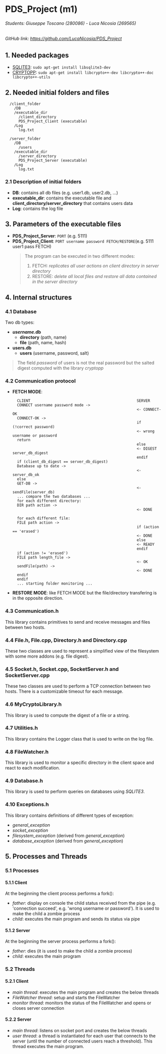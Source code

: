 # PDS_Project (m1)
###### Students:  Giuseppe Toscano (280086) - Luca Nicosia (269565)
###### GitHub link: https://github.com/LucaNicosia/PDS_Project  

## 1. Needed packages
- [SQLITE3](https://www.sqlite.org/cintro.html): `sudo apt-get install libsqlite3-dev`
- [CRYPTOPP](https://www.cryptopp.com/wiki/SHA): `sudo apt-get install libcrypto++-dev libcrypto++-doc libcrypto++-utils`

## 2. Needed initial folders and files
      /client_folder
        /DB
        /executable_dir
          /client_directory
          PDS_Project_Client (executable)
        /Log
          log.txt

      /server_folder
        /DB
          /users
        /executable_dir
          /server_directory
          PDS_Project_Server (executable)
        /Log
          log.txt

### 2.1 Description of initial folders
- **DB**: contains all db files (e.g. user1.db, user2.db, ...)
- **executable_dir**: contains the executable file and **client_directory/server_directory** that contains users data
- **Log**: contains the log file

## 3. Parameters of the executable files
- **PDS_Project_Server**: `PORT` (e.g. 5111)
- **PDS_Project_Client**: `PORT username password FETCH/RESTORE`(e.g. 5111 user1 pass FETCH)
  >The program can be executed in two different modes:
  > 1. FETCH: *replicates all user actions on client directory in server directory*
  > 2. RESTORE: *delete all local files and restore  all data contained in the server directory*


## 4. Internal structures
### 4.1 Database
Two db types:
- **_username_.db**
  - **directory** (path, name)
  - **file** (path, name, hash)
- **users.db**
  - **users** (username, password, salt)

> The field *password* of users is not the real password but the salted digest computed with the library *cryptopp*

### 4.2 Communication protocol

- **FETCH MODE**:

        CLIENT                                                SERVER                                                                                       
        CONNECT username password mode ->
                                                              <- CONNECT-OK
        CONNECT-OK ->
                                                              if (!correct password)
                                                              <- wrong username or password
        return
                                                              else
                                                              <- DIGEST server_db_digest
                                                              endif
        if (client_db_digest == server_db_digest)
        Database up to date ->                                 
                                                              <- server_db_ok
        else
        GET-DB ->   
                                                              <- sendFile(server_db)
        ... compare the two databases ...
        for each different directory:
        DIR path action ->              
                                                              <- DONE

        for each different file:
        FILE path action ->
                                                              if (action == 'erased')
                                                              <- DONE
                                                              else  
                                                              <- READY
                                                              endif
        if (action != 'erased')
        FILE path length_file ->                    
                                                              <- OK
        sendFile(path) ->             
                                                              <- DONE
        endif
        endif
        ... starting folder monitoring ...

- **RESTORE MODE**: like FETCH MODE but the file/directory transfering is in the opposite direction.                                         

### 4.3  Communication.h
This library contains primitives to send and receive messages and files between two hosts.

### 4.4  File.h, File.cpp, Directory.h and Directory.cpp
These two classes are used to represent a simplified view of the filesystem with some more addons (e.g. file digest).

### 4.5  Socket.h, Socket.cpp, SocketServer.h and SocketServer.cpp
These two classes are used to perform a TCP connection between two hosts. There is a customizable timeout for each message.

### 4.6  MyCryptoLibrary.h
This library is used to compute the digest of a file or a string.

### 4.7  Utilities.h
This library contains the Logger class that is used to write on the log file.

### 4.8  FileWatcher.h
This library is used to monitor a specific directory in the client space and react to each modification.

### 4.9  Database.h
This library is used to perform queries on databases using *SQLITE3*.

### 4.10  Exceptions.h
This library contains definitions of different types of exception:
  - *general_exception*
  - *socket_exception*
  - *filesystem_exception* (derived from *general_exception*)
  - *database_exception* (derived from *general_exception*)

## 5. Processes and Threads
### 5.1 Processes

#### 5.1.1 Client
At the beginning the client process performs a fork():
  - *father*: display on console the child status received from the pipe (e.g. 'connection succeed', e.g. 'wrong username or password'). It is used to make the child a zombie process
  - *child*: executes the main program and sends its status via pipe

#### 5.1.2 Server
At the beginning the server process performs a fork():
  - *father*: dies (it is used to make the child a zombie process)
  - *child*: executes the main program

### 5.2 Threads

#### 5.2.1 Client
  - *main thread*: executes the main program and creates the below threads
  - *FileWatcher thread*: setup and starts the FileWatcher
  - *monitor thread*: monitors the status of the FileWatcher and opens or closes server connection  

#### 5.2.2 Server
  - *main thread*: listens on socket port and creates the below threads
  - *user thread*: a thread is instantiated for each user that connects to the server (until the number of connected users reach a threshold). This thread executes the main program.
